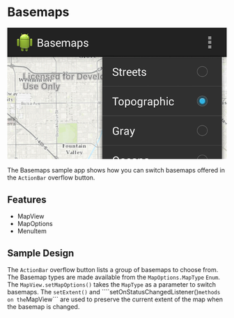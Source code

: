 # Basemaps

![basemaps app](basemaps.png)

The Basemaps sample app shows how you can switch basemaps offered in the ```ActionBar``` overflow button.

## Features
* MapView
* MapOptions
* MenuItem

## Sample Design
The ```ActionBar``` overflow button lists a group of basemaps to choose from.  The Basemap types are made available from the ```MapOptions.MapType``` ```Enum```.  The ```MapView.setMapOptions()``` takes the ```MapType``` as a parameter to switch basemaps. The ```setExtent()``` and ````setOnStatusChangedListener()``` methods on the ```MapView``` are used to preserve the current extent of the map when the basemap is changed.
